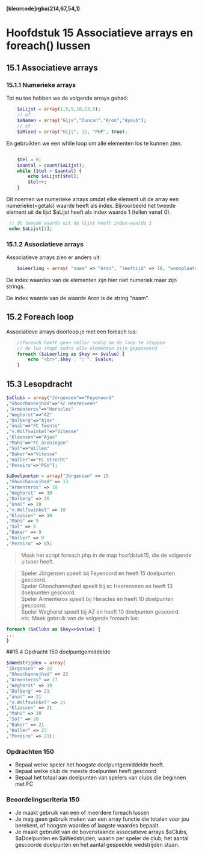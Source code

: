 #### [kleurcode]rgba(214,67,54,1)

#  Hoofdstuk 15 Associatieve arrays en foreach() lussen

## 15.1 Associatieve arrays

### 15.1.1 Numerieke arrays
Tot nu toe hebben we de volgende arrays gehad:
~~~php
    $aLijst = array(1,5,9,10,23,5);
    // of
    $aNamen = array("Gijs","Duncan","Aron","Ayoub");
    // of 
    $aMixed = array("Gijs", 12, "PHP", true);
~~~
En gebruikten we een while loop om alle elementen los te kunnen zien.
~~~php

    $tel = 0;
    $aantal = count($aLijst);
    while ($tel < $aantal) {
        echo $aLijst[$tel];
        $tel++;
    }
~~~
Dit noemen we numerieke arrays omdat elke element uit de array een numerieke(=getals) waarde heeft als index.
Bijvoorbeeld het tweede element uit de lijst $aLijst heeft als index waarde 1 (tellen vanaf 0). 

~~~php
 // de tweede waarde uit de lijst heeft index-waarde 1
 echo $aLijst[1];
~~~

### 15.1.2 Associatieve arrays

Associatieve arrays zien er anders uit:
~~~php
    $aLeerling = array( "naam" => "Aron", "leeftijd" => 18, "woonplaats" => "Vught"); 
~~~

De index waardes van de elementen zijn hier niet numeriek maar zijn strings.

De index waarde van de waarde Aron is de string "naam".

## 15.2 Foreach loop

Associatieve arrays doorloop je met een foreach lus:
~~~php
    //foreach heeft geen teller nodig om de loop te stoppen
    // de lus stopt zodra alle elementen zijn gepasseerd
    foreach ($aLeerling as $key => $value) {    
        echo "<br>".$key . ": ". $value;
    }
~~~
## 15.3 Lesopdracht

~~~php
$aClubs = array("Jörgensen"=>"Feyenoord"
,"Ghoochannejhad"=>"sc Heerenveen"
,"Armenteros"=>"Heracles"
,"Weghorst"=>"AZ"
,"Dolberg"=>"Ajax"
,"ünal"=>"FC Twente"
,"v.Wolfswinkel"=>"Vitesse"
,"Klaassen"=>"Ajax"
,"Mahi"=>"FC Groningen"
,"Sol"=>"Willem"
,"Baker"=>"Vitesse"
,"Haller"=>"FC Utrecht"
,"Pereiro"=>"PSV");

$aDoelpunten = array("Jörgensen" => 15
,"Ghoochannejhad" => 13
,"Armenteros" => 10
,"Weghorst" => 10
,"Dolberg" => 10
,"ünal" => 10
,"v.Wolfswinkel" => 10
,"Klaassen" => 10
,"Mahi" => 9
,"Sol" => 9
,"Baker" => 9
,"Haller" => 9
,"Pereiro" => 8);
~~~

>Maak het script foreach.php in de map hoofdstuk15, die de volgende uitvoer heeft.

>Speler Jörgensen speelt bij Feyenoord en heeft 15 doelpunten gescoord.
<br>Speler Ghoochannejhad speelt bij sc Heerenveen en heeft 13 doelpunten gescoord.
<br>Speler Armenteros speelt bij Heracles en heeft 10 doelpunten gescoord.
 <br>Speler Weghorst speelt bij AZ en heeft 10 doelpunten gescoord.
<br>etc.
Maak gebruik van de volgende foreach lus:
~~~php
foreach ($aClubs as $key=>$value) {
...
}
~~~
##15.4 Opdracht 150 doelpuntgemiddelde 
~~~php
$aWedstrijden = array(
"Jörgensen" => 22
,"Ghoochannejhad" => 23
,"Armenteros" => 17
,"Weghorst" => 19
,"Dolberg" => 21
,"ünal" => 21
,"v.Wolfswinkel" => 21
,"Klaassen" => 21
,"Mahi" => 20
,"Sol" => 20
,"Baker" => 21
,"Haller" => 23
,"Pereiro" => 21);
~~~

### Opdrachten 150
- Bepaal welke speler het hoogste doelpuntgemiddelde heeft.
- Bepaal welke club de meeste doelpunten heeft gescoord
- Bepaal het totaal aan doelpunten van spelers van clubs die beginnen met FC

### Beoordelingscriteria 150

- Je maakt gebruik van een of meerdere foreach lussen
- Je mag geen gebruik maken van een array functie die totalen voor jou berekent, of hoogste waardes of laagste waardes bepaalt.
- Je maakt gebruikt van de bovenstaande associatieve arrays $aClubs, $aDoelpunten en $aWedstrijden, waarin per speler de club, het aantal gescoorde doelpunten en het aantal gespeelde wedstrijden staan.